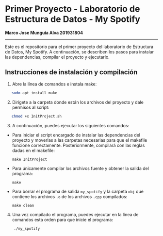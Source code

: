 # Primer Proyecto - Laboratorio de Estructura de Datos - My Spotify
**Marco Jose Munguia Alva 201931804**
*** 
Este es el repositorio para el primer proyecto del laboratorio de Estructura de Datos, My Spotify. A continuación, se describen los pasos para instalar las dependencias, compilar el proyecto y ejecutarlo.

## Instrucciones de instalación y compilación

1. Abre la línea de comandos e instala make:

```bash
   sudo apt install make
```

2. Dirígete a la carpeta donde están los archivos del proyecto y dale permisos al script:

```bash
   chmod +x InitProject.sh
```

3. A continuación, puedes ejecutar los siguientes comandos:

- Para iniciar el script encargado de instalar las dependencias del proyecto y moverlas a las carpetas necesarias para que el makefile funcione correctamente. Posteriormente, compilará con las reglas dadas en el makefile:

  ```
  make InitProject
  ```

- Para únicamente compilar los archivos fuente y obtener la salida del programa:

  ```
  make
  ```

- Para borrar el programa de salida `my_spotify` y la carpeta `obj` que contiene los archivos `.o` de los archivos `.cpp` compilados:

  ```
  make clean
  ```

4. Una vez compilado el programa, puedes ejecutar en la línea de comandos esta orden para que inicie el programa:

```bash
    ./my_spotify
```

